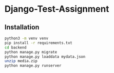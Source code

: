 # Django-Test-Assignment

## Installation

```bash
python3 -m venv venv
pip install -r requirements.txt
cd backend
python manage.py migrate
python manage.py loaddata mydata.json
unzip media.zip
python manage.py runserver
```
